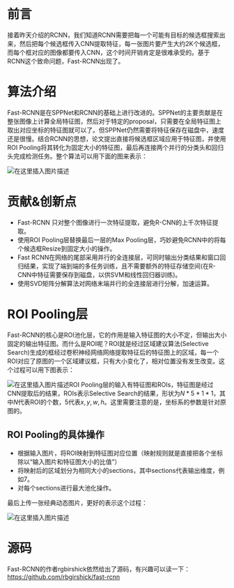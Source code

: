 # 前言
接着昨天介绍的RCNN，我们知道RCNN需要把每一个可能有目标的候选框搜索出来，然后把每个候选框传入CNN提取特征，每一张图片要产生大约2K个候选框，而每个框对应的图像都要传入CNN，这个时间开销肯定是很难承受的。基于RCNN这个致命问题，Fast-RCNN出现了。

# 算法介绍
Fast-RCNN是在SPPNet和RCNN的基础上进行改进的。SPPNet的主要贡献是在整张图像上计算全局特征图，然后对于特定的proposal，只需要在全局特征图上取出对应坐标的特征图就可以了。但SPPNet仍然需要将特征保存在磁盘中，速度还是很慢。结合RCNN的思想，论文提出直接将候选框区域应用于特征图，并使用ROI Pooling将其转化为固定大小的特征图，最后再连接两个并行的分类头和回归头完成检测任务。整个算法可以用下面的图来表示：

![在这里插入图片描述](https://img-blog.csdnimg.cn/20191111175459828.png?x-oss-process=image/watermark,type_ZmFuZ3poZW5naGVpdGk,shadow_10,text_aHR0cHM6Ly9ibG9nLmNzZG4ubmV0L2p1c3Rfc29ydA==,size_16,color_FFFFFF,t_70)

# 贡献&创新点
- Fast-RCNN 只对整个图像进行一次特征提取，避免R-CNN的上千次特征提取。
- 使用ROI Pooling层替换最后一层的Max Pooling层，巧妙避免RCNN中的将每个候选框Resize到固定大小的操作。
- Fast RCNN在网络的尾部采用并行的全连接层，可同时输出分类结果和窗口回归结果，实现了端到端的多任务训练，且不需要额外的特征存储空间(在R-CNN中特征需要保存到磁盘，以供SVM和线性回归器训练)。
- 使用SVD矩阵分解算法对网络末端并行的全连接层进行分解，加速运算。

# ROI Pooling层
Fast-RCNN的核心是ROI池化层，它的作用是输入特征图的大小不定，但输出大小固定的输出特征图。而什么是ROI呢？ROI就是经过区域建议算法(Selective Search)生成的框经过卷积神经网络网络提取特征后的特征图上的区域，每一个ROI对应了原图的一个区域建议框，只有大小变化了，相对位置没有发生改变。这个过程可以用下图表示：

![在这里插入图片描述](https://img-blog.csdnimg.cn/20191111180112956.png?x-oss-process=image/watermark,type_ZmFuZ3poZW5naGVpdGk,shadow_10,text_aHR0cHM6Ly9ibG9nLmNzZG4ubmV0L2p1c3Rfc29ydA==,size_16,color_FFFFFF,t_70)ROI Pooling层的输入有特征图和ROIs，特征图是经过CNN提取后的结果，ROIs表示Selective Search的结果，形状为$N*5*1*1$，其中$N$代表ROI的个数，5代表$x,y,w,h$。这里需要注意的是，坐标系的参数是针对原图的。

## ROI Pooling的具体操作
- 根据输入图片，将ROI映射到特征图对应位置（映射规则就是直接把各个坐标除以“输入图片和特征图大小的比值”）
- 将映射后的区域划分为相同大小的sections，其中sections代表输出维度，例如7。
- 对每个sections进行最大池化操作。

最后上传一张经典动态图片，更好的表示这个过程：

![在这里插入图片描述](https://img-blog.csdnimg.cn/20191111180834699.gif)
# 源码
Fast-RCNN的作者rgbirshick依然给出了源码，有兴趣可以读一下：
https://github.com/rbgirshick/fast-rcnn